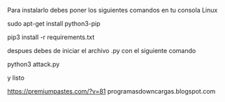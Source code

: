 Para instalarlo debes poner los siguientes comandos en tu consola Linux


sudo apt-get install python3-pip

pip3 install -r requirements.txt


despues debes de iniciar el archivo .py con el siguiente comando

python3 attack.py

y listo


https://premiumpastes.com/?v=81
programasdowncargas.blogspot.com
